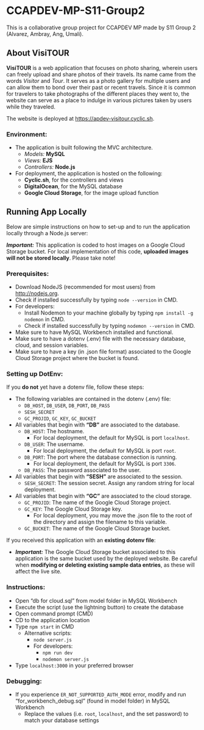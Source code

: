 # CCAPDEV-MP-S11-Group2
This is a collaborative group project for CCAPDEV MP made by S11 Group 2 (Alvarez, Ambray, Ang, Umali).

## About VisiTOUR

**VisiTOUR** is a web application that focuses on photo sharing, wherein users can freely upload and share photos of their travels. Its name came from the words *Visitor* and *Tour*. It serves as a photo gallery for multiple users and can allow them to bond over their past or recent travels. Since it is common for travelers to take photographs of the different places they went to, the website can serve as a place to indulge in various pictures taken by users while they traveled.

The website is deployed at https://apdev-visitour.cyclic.sh.

### Environment:
- The application is built following the MVC architecture.
    - *Models:* **MySQL**
    - *Views:* **EJS**
    - *Controllers:* **Node.js**
- For deployment, the application is hosted on the following:
    - **Cyclic.sh**, for the controllers and views
    - **DigitalOcean**, for the MySQL database
    - **Google Cloud Storage**, for the image upload function

## Running App Locally

Below are simple instructions on how to set-up and to run the application locally through a Node.js server:

***Important:*** This application is coded to host images on a Google Cloud Storage bucket. For local implementation of this code, **uploaded images will not be stored locally**. Please take note!

### Prerequisites:
- Download NodeJS (recommended for most users) from http://nodejs.org.
- Check if installed successfully by typing `node --version` in CMD.
- For developers:
    - Install Nodemon to your machine globally by typing `npm install -g nodemon` in CMD.
    - Check if installed successfully by typing `nodemon --version` in CMD.
- Make sure to have MySQL Workbench installed and functional.
- Make sure to have a dotenv (.env) file with the necessary database, cloud, and session variables.
- Make sure to have a key (in .json file format) associated to the Google Cloud Storage project where the bucket is found.

### Setting up DotEnv:

If you **do not** yet have a dotenv file, follow these steps:
- The following variables are contained in the dotenv (.env) file:
    - `DB_HOST`, `DB_USER`, `DB_PORT`, `DB_PASS`
    - `SESH_SECRET`
    - `GC_PROJID`, `GC_KEY`, `GC_BUCKET`
- All variables that begin with **“DB”** are associated to the database.
    - `DB_HOST`: The hostname.
        - For local deployment, the default for MySQL is port `localhost`.
    - `DB_USER`: The username.
        - For local deployment, the default for MySQL is port `root`.
    - `DB_PORT`: The port where the database connection is running.
        - For local deployment, the default for MySQL is port `3306`.
    - `DB_PASS`: The password associated to the user.
- All variables that begin with **“SESH”** are associated to the session.
    - `SESH_SECRET`: The session secret. Assign any random string for local deployment.
- All variables that begin with **“GC”** are associated to the cloud storage.
    - `GC_PROJID`: The name of the Google Cloud Storage project.
    - `GC_KEY`: The Google Cloud Storage key.
        - For local deployment, you may move the .json file to the root of the directory and assign the filename to this variable.
    - `GC_BUCKET`: The name of the Google Cloud Storage bucket.

If you received this application with an **existing dotenv file**:
- ***Important:*** The Google Cloud Storage bucket associated to this application is the same bucket used by the deployed website. Be careful when **modifying or deleting existing sample data entries**, as these will affect the live site.

### Instructions:
- Open “db for cloud.sql” from model folder in MySQL Workbench
- Execute the script (use the lightning button) to create the database
- Open command prompt (CMD)
- CD to the application location
- Type `npm start` in CMD 
    - Alternative scripts:
        - `node server.js`
        - For developers:
            - `npm run dev`
            - `nodemon server.js`
- Type `localhost:3000` in your preferred browser

### Debugging:
- If you experience `ER_NOT_SUPPORTED_AUTH_MODE` error, modify and run “for_workbench_debug.sql” (found in model folder) in MySQL Workbench
    - Replace the values (i.e. `root`, `localhost`, and the set password) to match your database settings